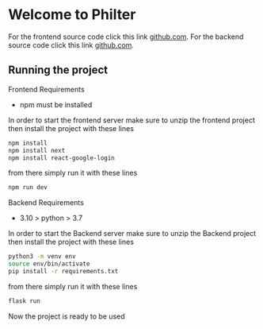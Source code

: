 # Welcome to Philter

For the frontend source code click this link [github.com](https://github.com/philter133).
For the backend source code click this link [github.com](https://github.com/philter133/RealTimeStyleTransfer/tree/develop).

## Running the project
Frontend Requirements
- npm must be installed

In order to start the frontend server make sure to unzip the frontend project
then install the project with these lines

```bash
npm install 
npm install next
npm install react-google-login
```

from there simply run it with these lines

```bash
npm run dev
```

Backend Requirements
- 3.10 > python > 3.7

In order to start the Backend server make sure to unzip the Backend project
then install the project with these lines

```bash
python3 -m venv env 
source env/bin/activate
pip install -r requirements.txt
```

from there simply run it with these lines

```bash
flask run
```

Now the project is ready to be used